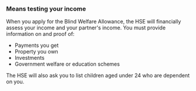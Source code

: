 ###  **Means testing your income**

When you apply for the Blind Welfare Allowance, the HSE will financially
assess your income and your partner's income. You must provide information on
and proof of:

  * Payments you get 
  * Property you own 
  * Investments 
  * Government welfare or education schemes 

The HSE will also ask you to list children aged under 24 who are dependent on
you.
